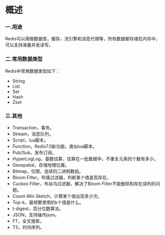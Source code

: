 # 概述

### 一.用途

Redis可以用做数据库，缓存，流引擎和消息代理等，所有数据都存储在内存中，可以支持海量并发读写。

### 二.常用数据类型

Redis中常用数据类型如下：

* String
* List
* Set
* Hash
* Zset

### 三.其他

* Transaction，事务。
* Stream，消息队列。
* Script，lua脚本。
* Function，Redis7.0新功能，类似lua脚本。
* Pub/Sub，发布订阅。
* HyperLogLog，基数估算，估算在一批数据中，不重复元素的个数有多少。
* Geospatial，存储地理位置。
* Bitmap，位图，连续的二进制数组。
* Bloom Filter，布隆过滤器，判断某个值是否存在。
* Cuckoo Filter，布谷鸟过滤器，解决了Bloom Filter不能删除和存在误判的问题。
* Count-Min Sketch，计算某个值出现多少次。
* Top-k，最频繁使用的k个值是什么。
* t-digest，百分位数算法。
* JSON，支持操作json。
* FT，全文搜索。
* TS，时间序列。
